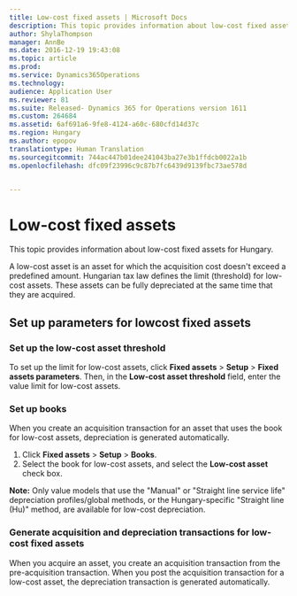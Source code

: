 ```yaml
---
title: Low-cost fixed assets | Microsoft Docs
description: This topic provides information about low-cost fixed assets for Hungary.
author: ShylaThompson
manager: AnnBe
ms.date: 2016-12-19 19:43:08
ms.topic: article
ms.prod: 
ms.service: Dynamics365Operations
ms.technology: 
audience: Application User
ms.reviewer: 81
ms.suite: Released- Dynamics 365 for Operations version 1611
ms.custom: 264684
ms.assetid: 6af691a6-9fe8-4124-a60c-680cfd14d37c
ms.region: Hungary
ms.author: epopov
translationtype: Human Translation
ms.sourcegitcommit: 744ac447b01dee241043ba27e3b1ffdcb0022a1b
ms.openlocfilehash: dfc09f23996c9c87b7fc6439d9139fbc73ae578d


---
```


# <a name="low-cost-fixed-assets"></a>Low-cost fixed assets

This topic provides information about low-cost fixed assets for Hungary.

A low-cost asset is an asset for which the acquisition cost doesn't exceed a predefined amount. Hungarian tax law defines the limit (threshold) for low-cost assets. These assets can be fully depreciated at the same time that they are acquired.

## <a name="set-up-parameters-for-lowcost-fixed-assets"></a>Set up parameters for lowcost fixed assets
### <a name="set-up-the-low-cost-asset-threshold"></a>Set up the low-cost asset threshold

To set up the limit for low-cost assets, click **Fixed assets** &gt; **Setup** &gt; **Fixed assets parameters**. Then, in the **Low-cost asset threshold** field, enter the value limit for low-cost assets.

### <a name="set-up-books"></a>Set up books

When you create an acquisition transaction for an asset that uses the book for low-cost assets, depreciation is generated automatically.

1.  Click **Fixed assets** &gt; **Setup** &gt; **Books**.
2.  Select the book for low-cost assets, and select the **Low-cost asset** check box.

**Note:** Only value models that use the "Manual" or "Straight line service life" depreciation profiles/global methods, or the Hungary-specific "Straight line (Hu)" method, are available for low-cost depreciation.

### <a name="generate-acquisition-and-depreciation-transactions-for-low-cost-fixed-assets"></a>Generate acquisition and depreciation transactions for low-cost fixed assets

When you acquire an asset, you create an acquisition transaction from the pre-acquisition transaction. When you post the acquisition transaction for a low-cost asset, the depreciation transaction is generated automatically.




<!--HONumber=Feb17_HO3-->


